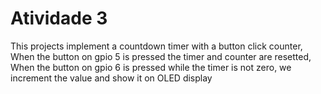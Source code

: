 # Atividade 3
This projects implement a countdown timer with a button click counter,
When the button on gpio 5 is pressed the timer and counter are resetted,
When the button on gpio 6 is pressed while the timer is not zero, we increment the value and show it on OLED display

